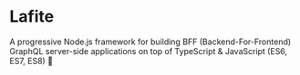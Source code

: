 # Lafite

A progressive Node.js framework for building BFF (Backend-For-Frontend) GraphQL server-side applications on top of TypeScript & JavaScript (ES6, ES7, ES8) 🚀
